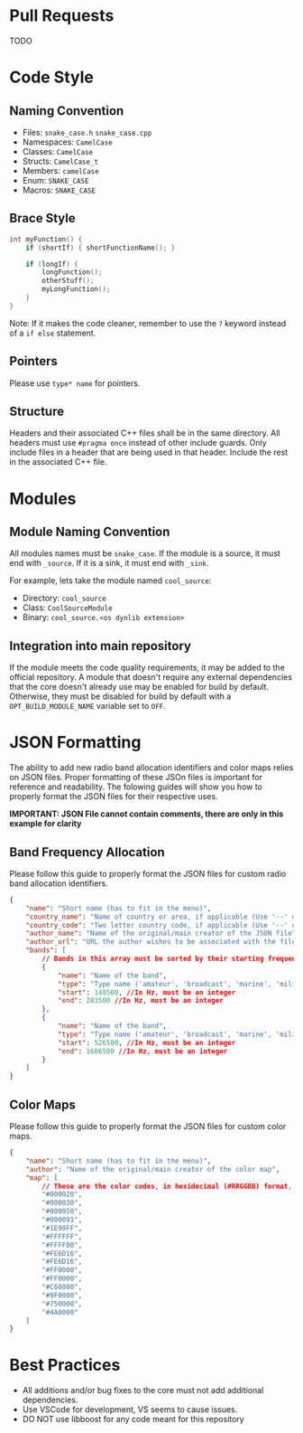 # Pull Requests

TODO

# Code Style

## Naming Convention

- Files: `snake_case.h` `snake_case.cpp`
- Namespaces: `CamelCase`
- Classes: `CamelCase`
- Structs: `CamelCase_t`
- Members: `camelCase`
- Enum: `SNAKE_CASE`
- Macros: `SNAKE_CASE`

## Brace Style

```c++
int myFunction() {
    if (shortIf) { shortFunctionName(); }

    if (longIf) {
        longFunction();
        otherStuff();
        myLongFunction();
    }
}
```

Note: If it makes the code cleaner, remember to use the `?` keyword instead of a `if else` statement.

## Pointers

Please use `type* name` for pointers.

## Structure

Headers and their associated C++ files shall be in the same directory. All headers must use `#pragma once` instead of other include guards. Only include files in a header that are being used in that header. Include the rest in the associated C++ file.

# Modules

## Module Naming Convention

All modules names must be `snake_case`. If the module is a source, it must end with `_source`. If it is a sink, it must end with `_sink`.

For example, lets take the module named `cool_source`:

- Directory: `cool_source`
- Class: `CoolSourceModule`
- Binary: `cool_source.<os dynlib extension>`

## Integration into main repository

If the module meets the code quality requirements, it may be added to the official repository. A module that doesn't require any external dependencies that the core doesn't already use may be enabled for build by default. Otherwise, they must be disabled for build by default with a `OPT_BUILD_MODULE_NAME` variable set to `OFF`.

# JSON Formatting

The ability to add new radio band allocation identifiers and color maps relies on JSON files. Proper formatting of these JSOn files is important for reference and readability. The folowing guides will show you how to properly format the JSON files for their respective uses.

**IMPORTANT: JSON File cannot contain comments, there are only in this example for clarity**

## Band Frequency Allocation 

Please follow this guide to properly format the JSON files for custom radio band allocation identifiers.

```json
{
    "name": "Short name (has to fit in the menu)",
    "country_name": "Name of country or area, if applicable (Use '--' otherwise)",
    "country_code": "Two letter country code, if applicable (Use '--' otherwise)",
    "author_name": "Name of the original/main creator of the JSON file",
    "author_url": "URL the author wishes to be associated with the file (personal website, GitHub, Twitter, etc)",
    "bands": [ 
        // Bands in this array must be sorted by their starting frequency
        {
            "name": "Name of the band",
            "type": "Type name ('amateur', 'broadcast', 'marine', 'military', or any type decalre in config.json)",
            "start": 148500, //In Hz, must be an integer
            "end": 283500 //In Hz, must be an integer
        },
        {
            "name": "Name of the band",
            "type": "Type name ('amateur', 'broadcast', 'marine', 'military', or any type decalre in config.json)",
            "start": 526500, //In Hz, must be an integer
            "end": 1606500 //In Hz, must be an integer
        }    
    ]
}
```

## Color Maps

Please follow this guide to properly format the JSON files for custom color maps.

```json
{
    "name": "Short name (has to fit in the menu)",
    "author": "Name of the original/main creator of the color map",
    "map": [
        // These are the color codes, in hexidecimal (#RRGGBB) format, for the custom color scales for the waterfall. They must be entered as strings, not integers, with the hastag/pound-symbol proceeding the 6 digit number. 
        "#000020",
        "#000030",
        "#000050",
        "#000091",
        "#1E90FF",
        "#FFFFFF",
        "#FFFF00",
        "#FE6D16",
        "#FE6D16",
        "#FF0000",
        "#FF0000",
        "#C60000",
        "#9F0000",
        "#750000",
        "#4A0000"
    ]
}
```

# Best Practices

* All additions and/or bug fixes to the core must not add additional dependencies.
* Use VSCode for development, VS seems to cause issues.
* DO NOT use libboost for any code meant for this repository